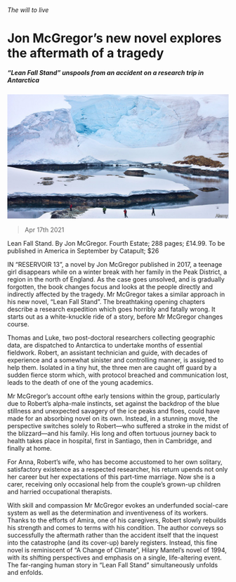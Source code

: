 ###### The will to live

# Jon McGregor’s new novel explores the aftermath of a tragedy 

##### “Lean Fall Stand” unspools from an accident on a research trip in Antarctica 

![image](images/20210417_BKP001_0.jpg) 

> Apr 17th 2021 

Lean Fall Stand. By Jon McGregor. Fourth Estate; 288 pages; £14.99. To be published in America in September by Catapult; $26

IN “RESERVOIR 13”, a novel by Jon McGregor published in 2017, a teenage girl disappears while on a winter break with her family in the Peak District, a region in the north of England. As the case goes unsolved, and is gradually forgotten, the book changes focus and looks at the people directly and indirectly affected by the tragedy. Mr McGregor takes a similar approach in his new novel, “Lean Fall Stand”. The breathtaking opening chapters describe a research expedition which goes horribly and fatally wrong. It starts out as a white-knuckle ride of a story, before Mr McGregor changes course.


Thomas and Luke, two post-doctoral researchers collecting geographic data, are dispatched to Antarctica to undertake months of essential fieldwork. Robert, an assistant technician and guide, with decades of experience and a somewhat sinister and controlling manner, is assigned to help them. Isolated in a tiny hut, the three men are caught off guard by a sudden fierce storm which, with protocol breached and communication lost, leads to the death of one of the young academics.

Mr McGregor’s account ofthe early tensions within the group, particularly due to Robert’s alpha-male instincts, set against the backdrop of the blue stillness and unexpected savagery of the ice peaks and floes, could have made for an absorbing novel on its own. Instead, in a stunning move, the perspective switches solely to Robert—who suffered a stroke in the midst of the blizzard—and his family. His long and often tortuous journey back to health takes place in hospital, first in Santiago, then in Cambridge, and finally at home.

For Anna, Robert’s wife, who has become accustomed to her own solitary, satisfactory existence as a respected researcher, his return upends not only her career but her expectations of this part-time marriage. Now she is a carer, receiving only occasional help from the couple’s grown-up children and harried occupational therapists.

With skill and compassion Mr McGregor evokes an underfunded social-care system as well as the determination and inventiveness of its workers. Thanks to the efforts of Amira, one of his caregivers, Robert slowly rebuilds his strength and comes to terms with his condition. The author conveys so successfully the aftermath rather than the accident itself that the inquest into the catastrophe (and its cover-up) barely registers. Instead, this fine novel is reminiscent of “A Change of Climate”, Hilary Mantel’s novel of 1994, with its shifting perspectives and emphasis on a single, life-altering event. The far-ranging human story in “Lean Fall Stand” simultaneously unfolds and enfolds.


